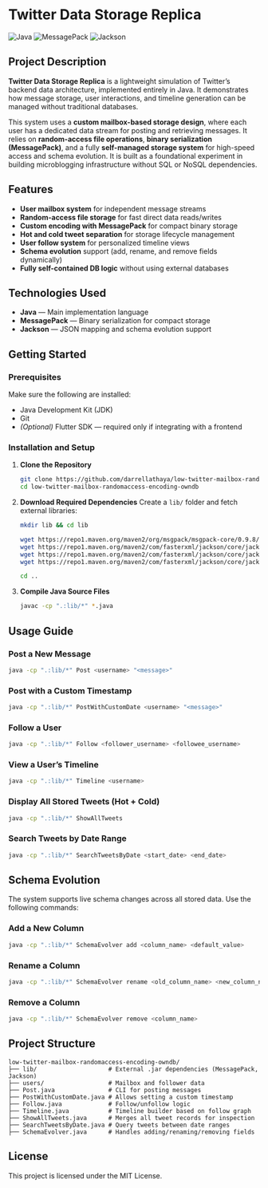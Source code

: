# Twitter Data Storage Replica

![Java](https://img.shields.io/badge/Java-ED8B00?style=for-the-badge&logo=openjdk&logoColor=white)
![MessagePack](https://img.shields.io/badge/MessagePack-8B4513?style=for-the-badge)
![Jackson](https://img.shields.io/badge/Jackson-3E7EBF?style=for-the-badge)


## Project Description

**Twitter Data Storage Replica** is a lightweight simulation of Twitter’s backend data architecture, implemented entirely in Java. It demonstrates how message storage, user interactions, and timeline generation can be managed without traditional databases.

This system uses a **custom mailbox-based storage design**, where each user has a dedicated data stream for posting and retrieving messages. It relies on **random-access file operations**, **binary serialization (MessagePack)**, and a fully **self-managed storage system** for high-speed access and schema evolution. It is built as a foundational experiment in building microblogging infrastructure without SQL or NoSQL dependencies.


## Features

- **User mailbox system** for independent message streams  
- **Random-access file storage** for fast direct data reads/writes  
- **Custom encoding with MessagePack** for compact binary storage  
- **Hot and cold tweet separation** for storage lifecycle management  
- **User follow system** for personalized timeline views  
- **Schema evolution** support (add, rename, and remove fields dynamically)  
- **Fully self-contained DB logic** without using external databases  


## Technologies Used

- **Java** — Main implementation language  
- **MessagePack** — Binary serialization for compact storage  
- **Jackson** — JSON mapping and schema evolution support  


## Getting Started

### Prerequisites

Make sure the following are installed:

- Java Development Kit (JDK)
- Git
- *(Optional)* Flutter SDK — required only if integrating with a frontend


### Installation and Setup

1. **Clone the Repository**
   ```bash
   git clone https://github.com/darrellathaya/low-twitter-mailbox-randomaccess-encoding-owndb.git
   cd low-twitter-mailbox-randomaccess-encoding-owndb
   ```

2. **Download Required Dependencies**
   Create a `lib/` folder and fetch external libraries:
   ```bash
   mkdir lib && cd lib

   wget https://repo1.maven.org/maven2/org/msgpack/msgpack-core/0.9.8/msgpack-core-0.9.8.jar
   wget https://repo1.maven.org/maven2/com/fasterxml/jackson/core/jackson-databind/2.15.3/jackson-databind-2.15.3.jar
   wget https://repo1.maven.org/maven2/com/fasterxml/jackson/core/jackson-core/2.15.3/jackson-core-2.15.3.jar
   wget https://repo1.maven.org/maven2/com/fasterxml/jackson/core/jackson-annotations/2.15.3/jackson-annotations-2.15.3.jar

   cd ..
   ```

3. **Compile Java Source Files**
   ```bash
   javac -cp ".:lib/*" *.java
   ```


## Usage Guide

### Post a New Message
```bash
java -cp ".:lib/*" Post <username> "<message>"
```

### Post with a Custom Timestamp
```bash
java -cp ".:lib/*" PostWithCustomDate <username> "<message>"
```

### Follow a User
```bash
java -cp ".:lib/*" Follow <follower_username> <followee_username>
```

### View a User’s Timeline
```bash
java -cp ".:lib/*" Timeline <username>
```

### Display All Stored Tweets (Hot + Cold)
```bash
java -cp ".:lib/*" ShowAllTweets
```

### Search Tweets by Date Range
```bash
java -cp ".:lib/*" SearchTweetsByDate <start_date> <end_date>
```


## Schema Evolution

The system supports live schema changes across all stored data. Use the following commands:

### Add a New Column
```bash
java -cp ".:lib/*" SchemaEvolver add <column_name> <default_value>
```

### Rename a Column
```bash
java -cp ".:lib/*" SchemaEvolver rename <old_column_name> <new_column_name>
```

### Remove a Column
```bash
java -cp ".:lib/*" SchemaEvolver remove <column_name>
```


## Project Structure

```
low-twitter-mailbox-randomaccess-encoding-owndb/
├── lib/                    # External .jar dependencies (MessagePack, Jackson)
├── users/                  # Mailbox and follower data
├── Post.java               # CLI for posting messages
├── PostWithCustomDate.java # Allows setting a custom timestamp
├── Follow.java             # Follow/unfollow logic
├── Timeline.java           # Timeline builder based on follow graph
├── ShowAllTweets.java      # Merges all tweet records for inspection
├── SearchTweetsByDate.java # Query tweets between date ranges
├── SchemaEvolver.java      # Handles adding/renaming/removing fields
```


## License

This project is licensed under the MIT License.
